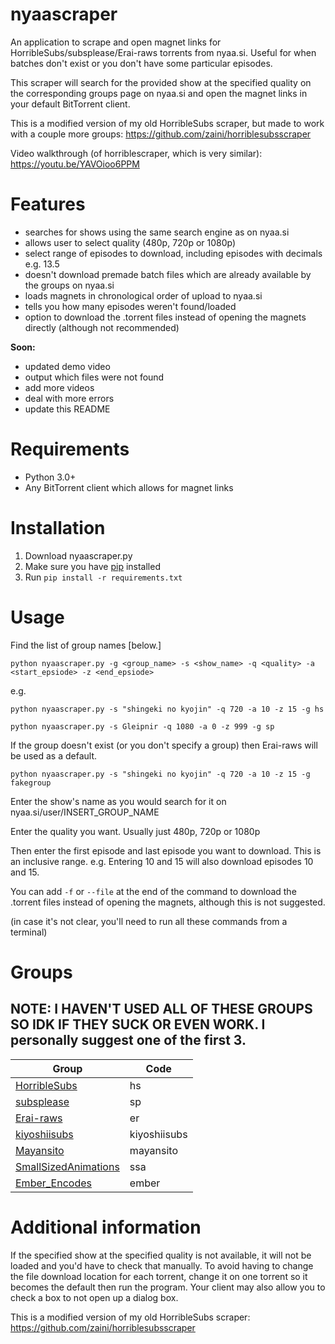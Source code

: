 # nyaascraper

An application to scrape and open magnet links for HorribleSubs/subsplease/Erai-raws torrents from nyaa.si. Useful for when batches don't exist or you don't have some particular episodes.

This scraper will search for the provided show at the specified quality on the corresponding groups page on nyaa.si and open the magnet links in your default BitTorrent client.

This is a modified version of my old HorribleSubs scraper, but made to work with a couple more groups: https://github.com/zaini/horriblesubsscraper

Video walkthrough (of horriblescraper, which is very similar): https://youtu.be/YAVOioo6PPM

# Features

- searches for shows using the same search engine as on nyaa.si
- allows user to select quality (480p, 720p or 1080p)
- select range of episodes to download, including episodes with decimals e.g. 13.5
- doesn't download premade batch files which are already available by the groups on nyaa.si
- loads magnets in chronological order of upload to nyaa.si
- tells you how many episodes weren't found/loaded
- option to download the .torrent files instead of opening the magnets directly (although not recommended)

**Soon:**

- updated demo video
- output which files were not found
- add more videos
- deal with more errors
- update this README

# Requirements

- Python 3.0+
- Any BitTorrent client which allows for magnet links

# Installation

1. Download nyaascraper.py
2. Make sure you have [pip](https://pip.pypa.io/en/stable/installation/) installed
3. Run `pip install -r requirements.txt`

# Usage

Find the list of group names [below.]

```
python nyaascraper.py -g <group_name> -s <show_name> -q <quality> -a <start_epsiode> -z <end_epsiode>
```

e.g.

```
python nyaascraper.py -s "shingeki no kyojin" -q 720 -a 10 -z 15 -g hs
```

```
python nyaascraper.py -s Gleipnir -q 1080 -a 0 -z 999 -g sp
```

If the group doesn't exist (or you don't specify a group) then Erai-raws will be used as a default.

```
python nyaascraper.py -s "shingeki no kyojin" -q 720 -a 10 -z 15 -g fakegroup
```

Enter the show's name as you would search for it on nyaa.si/user/INSERT_GROUP_NAME

Enter the quality you want. Usually just 480p, 720p or 1080p

Then enter the first episode and last episode you want to download. This is an inclusive range. e.g. Entering 10 and 15 will also download episodes 10 and 15.

You can add `-f` or `--file` at the end of the command to download the .torrent files instead of opening the magnets, although this is not suggested.

(in case it's not clear, you'll need to run all these commands from a terminal)

# Groups

## NOTE: I HAVEN'T USED ALL OF THESE GROUPS SO IDK IF THEY SUCK OR EVEN WORK. I personally suggest one of the first 3.

| Group                                                             | Code         |
| ----------------------------------------------------------------- | ------------ |
| [HorribleSubs](https://nyaa.si/user/HorribleSubs)                 | hs           |
| [subsplease](https://nyaa.si/user/subsplease)                     | sp           |
| [Erai-raws](https://nyaa.si/user/Erai-raws)                       | er           |
| [kiyoshiisubs](https://nyaa.si/user/kiyoshiisubs)                 | kiyoshiisubs |
| [Mayansito](https://nyaa.si/user/Mayansito)                       | mayansito    |
| [SmallSizedAnimations](https://nyaa.si/user/SmallSizedAnimations) | ssa          |
| [Ember_Encodes](https://nyaa.si/user/)                            | ember        |

# Additional information

If the specified show at the specified quality is not available, it will not be loaded and you'd have to check that manually.
To avoid having to change the file download location for each torrent, change it on one torrent so it becomes the default then run the program. Your client may also allow you to check a box to not open up a dialog box.

This is a modified version of my old HorribleSubs scraper: https://github.com/zaini/horriblesubsscraper
